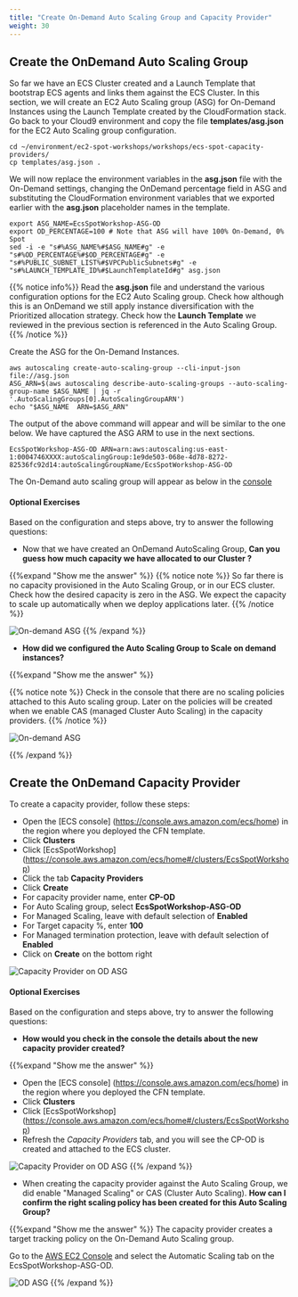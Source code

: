 ```yaml
---
title: "Create On-Demand Auto Scaling Group and Capacity Provider"
weight: 30
---
```


## Create the OnDemand Auto Scaling Group

So far we have an ECS Cluster created and a Launch Template that bootstrap ECS agents and links them against the ECS Cluster. In this section, we will create an EC2 Auto Scaling group (ASG) for On-Demand Instances using the Launch Template created by the CloudFormation stack. Go back to your Cloud9 environment and copy the file **templates/asg.json** for the EC2 Auto Scaling group configuration.

```
cd ~/environment/ec2-spot-workshops/workshops/ecs-spot-capacity-providers/
cp templates/asg.json .
```
We will now replace the environment variables in the **asg.json** file with the On-Demand settings, changing the OnDemand percentage field in ASG and
substituting the CloudFormation environment variables that we exported earlier with the **asg.json** placeholder names in the template.

```
export ASG_NAME=EcsSpotWorkshop-ASG-OD
export OD_PERCENTAGE=100 # Note that ASG will have 100% On-Demand, 0% Spot
sed -i -e "s#%ASG_NAME%#$ASG_NAME#g" -e "s#%OD_PERCENTAGE%#$OD_PERCENTAGE#g" -e "s#%PUBLIC_SUBNET_LIST%#$VPCPublicSubnets#g" -e "s#%LAUNCH_TEMPLATE_ID%#$LaunchTemplateId#g" asg.json
```
{{% notice info%}}
Read the **asg.json** file and understand the various configuration options for the EC2 Auto Scaling group. Check how although this is an OnDemand we still apply instance diversification with the Prioritized allocation strategy. Check how the **Launch Template** we reviewed in the previous section is referenced in the Auto Scaling Group.
{{% /notice %}}

Create the ASG for the On-Demand Instances.

```
aws autoscaling create-auto-scaling-group --cli-input-json  file://asg.json
ASG_ARN=$(aws autoscaling describe-auto-scaling-groups --auto-scaling-group-name $ASG_NAME | jq -r '.AutoScalingGroups[0].AutoScalingGroupARN')
echo "$ASG_NAME  ARN=$ASG_ARN"
```

The output of the above command will appear and will be similar to the one below. We have captured the ASG ARM to use in the next sections.

```plaintext
EcsSpotWorkshop-ASG-OD ARN=arn:aws:autoscaling:us-east-1:0004746XXXX:autoScalingGroup:1e9de503-068e-4d78-8272-82536fc92d14:autoScalingGroupName/EcsSpotWorkshop-ASG-OD 
```


The On-Demand auto scaling group will appear as below in the [console](https://console.aws.amazon.com/ec2autoscaling/home?#/details/EcsSpotWorkshop-ASG-OD?view=details)


#### Optional Exercises

Based on the configuration and steps above, try to answer the following questions:


* Now that we have created an OnDemand AutoScaling Group, **Can you guess how much capacity we have allocated to our Cluster ?** 


{{%expand "Show me the answer" %}}
{{% notice note %}}
So far there is no capacity provisioned in the Auto Scaling Group, or in our ECS cluster. Check how the desired capacity is zero in the ASG. We expect the capacity to scale up automatically when we deploy applications later.
{{% /notice %}}

![On-demand ASG](/images/ecs-spot-capacity-providers/asg_od_initial_view_1.png)
{{% /expand %}}


* **How did we configured the Auto Scaling Group to Scale on demand instances?**

{{%expand "Show me the answer" %}}

{{% notice note %}}
Check in the console that there are no scaling policies attached to this Auto scaling group. Later on the policies will be created when we enable CAS (managed Cluster Auto Scaling) in the capacity providers.
{{% /notice %}}

![On-demand ASG](/images/ecs-spot-capacity-providers/asg_od_initial_view_2.png)

{{% /expand %}}


## Create the OnDemand Capacity Provider

To create a capacity provider, follow these steps:

* Open the [ECS console] (https://console.aws.amazon.com/ecs/home) in the region where you deployed the CFN template.
* Click **Clusters**
* Click [EcsSpotWorkshop] (https://console.aws.amazon.com/ecs/home#/clusters/EcsSpotWorkshop)
* Click the tab **Capacity Providers**
* Click **Create**
* For capacity provider name, enter **CP-OD**
* For Auto Scaling group, select **EcsSpotWorkshop-ASG-OD**
* For Managed Scaling, leave with default selection of **Enabled**
* For Target capacity %, enter **100**
* For Managed termination protection, leave with default selection of **Enabled**
* Click on **Create** on the bottom right 

![Capacity Provider on OD ASG](/images/ecs-spot-capacity-providers/CP_OD.png)

#### Optional Exercises

Based on the configuration and steps above, try to answer the following questions:

* **How would you check in the console the details about the new capacity provider created?**

{{%expand "Show me the answer" %}}
* Open the [ECS console] (https://console.aws.amazon.com/ecs/home) in the region where you deployed the CFN template.
* Click **Clusters**
* Click [EcsSpotWorkshop] (https://console.aws.amazon.com/ecs/home#/clusters/EcsSpotWorkshop)
* Refresh the *Capacity Providers* tab, and you will see the CP-OD is created and attached to the ECS cluster.

![Capacity Provider on OD ASG](/images/ecs-spot-capacity-providers/CP-OD.png)
{{% /expand %}}


* When creating the capacity provider against the Auto Scaling Group, we did enable "Managed Scaling" or CAS (Cluster Auto Scaling). **How can I confirm the right scaling policy has been created for this Auto Scaling Group?**

{{%expand "Show me the answer" %}}
The capacity provider creates a target tracking policy on the On-Demand Auto Scaling group. 

Go to the [AWS EC2 Console](https://console.aws.amazon.com/ec2autoscaling/home?#/details/EcsSpotWorkshop-ASG-OD?view=scaling) and select the Automatic Scaling tab on the EcsSpotWorkshop-ASG-OD.

![OD ASG](/images/ecs-spot-capacity-providers/asg_od_with_cp_view_1.png)
{{% /expand %}}